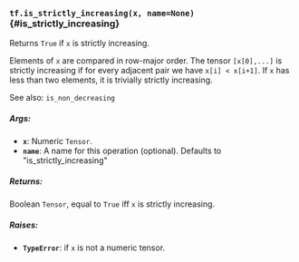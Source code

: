 ### `tf.is_strictly_increasing(x, name=None)` {#is_strictly_increasing}

Returns `True` if `x` is strictly increasing.

Elements of `x` are compared in row-major order.  The tensor `[x[0],...]`
is strictly increasing if for every adjacent pair we have `x[i] < x[i+1]`.
If `x` has less than two elements, it is trivially strictly increasing.

See also:  `is_non_decreasing`

##### Args:


*  <b>`x`</b>: Numeric `Tensor`.
*  <b>`name`</b>: A name for this operation (optional).
    Defaults to "is_strictly_increasing"

##### Returns:

  Boolean `Tensor`, equal to `True` iff `x` is strictly increasing.

##### Raises:


*  <b>`TypeError`</b>: if `x` is not a numeric tensor.

